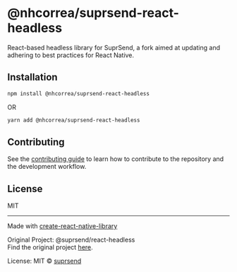 # @nhcorrea/suprsend-react-headless

React-based headless library for SuprSend, a fork aimed at updating and adhering to best practices for React Native.

## Installation

```sh
npm install @nhcorrea/suprsend-react-headless
```
OR
```sh
yarn add @nhcorrea/suprsend-react-headless
```

## Contributing

See the [contributing guide](CONTRIBUTING.md) to learn how to contribute to the repository and the development workflow.

## License

MIT

---

Made with [create-react-native-library](https://github.com/callstack/react-native-builder-bob)

Original Project: @suprsend/react-headless  
Find the original project [here](https://github.com/suprsend/suprsend-react-headless).

License: MIT © [suprsend](https://www.suprsend.com/)
